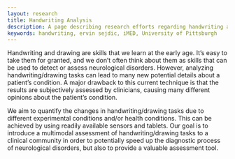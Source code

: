 ```yaml
---
layout: research
title: Handwriting Analysis
description: A page describing research efforts regarding handwriting analysis at the iMED lab at the University of Pittsburgh.
keywords: handwriting, ervin sejdic, iMED, University of Pittsburgh
---
```


Handwriting and drawing are skills that we learn at the early age. It’s easy to take them for granted, and we don’t often think about them as skills that can be used to detect or assess neurological disorders. However, analyzing handwriting/drawing tasks can lead to many new potential details about a patient’s condition. A major drawback to this current technique is that the results are subjectively assessed by clinicians, causing many different opinions about the patient’s condition.

We aim to quantify the changes in handwriting/drawing tasks due to different experimental conditions and/or health conditions. This can be achieved by using readily available sensors and tablets. Our goal is to introduce a multimodal assessment of handwriting/drawing tasks to a clinical community in order to potentially speed up the diagnostic process of neurological disorders, but also to provide a valuable assessment tool.
